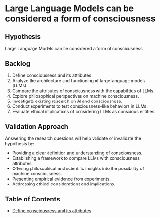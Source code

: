 # Large Language Models can be considered a form of consciousness

## Hypothesis
Large Language Models can be considered a form of consciousness

## Backlog
1. Define consciousness and its attributes.
2. Analyze the architecture and functioning of large language models (LLMs).
3. Compare the attributes of consciousness with the capabilities of LLMs.
4. Explore philosophical perspectives on machine consciousness.
5. Investigate existing research on AI and consciousness.
6. Conduct experiments to test consciousness-like behaviors in LLMs.
7. Evaluate ethical implications of considering LLMs as conscious entities.

## Validation Approach
Answering the research questions will help validate or invalidate the hypothesis by:
- Providing a clear definition and understanding of consciousness.
- Establishing a framework to compare LLMs with consciousness attributes.
- Offering philosophical and scientific insights into the possibility of machine consciousness.
- Presenting empirical evidence from experiments.
- Addressing ethical considerations and implications.

## Table of Contents
- [Define consciousness and its attributes](./defining-consciousness.md)